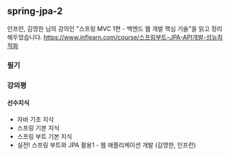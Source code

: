 ## spring-jpa-2
인프런, 김영한 님의 강의인 "스프링 MVC 1편 - 백엔드 웹 개발 핵심 기술"을 읽고 정리해두었습니다. https://www.inflearn.com/course/스프링부트-JPA-API개발-성능최적화

### 필기

### 강의평

#### 선수지식
- 자바 기초 지식
- 스프링 기본 지식
- 스프링 부트 기본 지식
- 실전! 스프링 부트와 JPA 활용1 - 웹 애플리케이션 개발 (김영한, 인프런)

